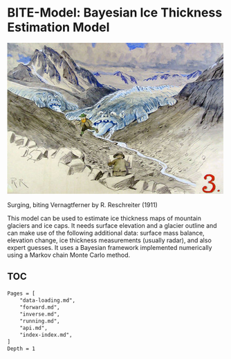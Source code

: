 # BITE-Model: Bayesian Ice Thickness Estimation Model

![Vernagtferner](assets/Vernagtferner3.jpg)

Surging, biting Vernagtferner by R. Reschreiter (1911)

This model can be used to estimate ice thickness maps of mountain
glaciers and ice caps.  It needs surface elevation and a glacier
outline and can make use of the following additional data: surface
mass balance, elevation change, ice thickness measurements (usually
radar), and also expert guesses.  It uses a Bayesian framework
implemented numerically using a Markov chain Monte Carlo method.

## TOC

```@contents
Pages = [
    "data-loading.md",
    "forward.md",
    "inverse.md",
    "running.md",
    "api.md",
    "index-index.md",
]
Depth = 1
```
